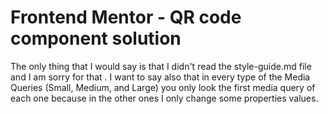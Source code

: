 # Frontend Mentor - QR code component solution

The only thing that I would say is that I didn't read the style-guide.md file and I am sorry for that .
I want to say also that in every type of the Media Queries (Small, Medium, and Large) you only look the first media query of each one because in the other ones I only change some properties values.